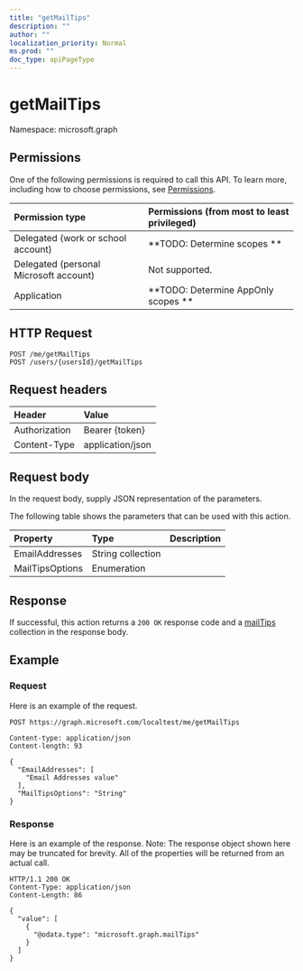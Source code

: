 ```yaml
---
title: "getMailTips"
description: ""
author: ""
localization_priority: Normal
ms.prod: ""
doc_type: apiPageType
---
```


# getMailTips

Namespace: microsoft.graph



## Permissions
One of the following permissions is required to call this API. To learn more, including how to choose permissions, see [Permissions](/concepts/permissions-reference.md).

|Permission type|Permissions (from most to least privileged)|
|:---|:---|
|Delegated (work or school account)|**TODO: Determine scopes **|
|Delegated (personal Microsoft account)|Not supported.|
|Application|**TODO: Determine AppOnly scopes **|

## HTTP Request
<!-- {
  "blockType": "ignored"
}
-->
``` http
POST /me/getMailTips
POST /users/{usersId}/getMailTips
```

## Request headers
|Header|Value|
|:---|:---|
|Authorization|Bearer {token}|
|Content-Type|application/json|

## Request body
In the request body, supply JSON representation of the parameters.

The following table shows the parameters that can be used with this action.

|Property|Type|Description|
|:---|:---|:---|
|EmailAddresses|String collection||
|MailTipsOptions|Enumeration||



## Response
If successful, this action returns a `200 OK` response code and a [mailTips](../resources/mailtips.md) collection in the response body.

## Example

### Request
Here is an example of the request.
<!-- {
  "blockType": "request",
  "name": "user_getmailtips"
}
-->
``` http
POST https://graph.microsoft.com/localtest/me/getMailTips

Content-type: application/json
Content-length: 93

{
  "EmailAddresses": [
    "Email Addresses value"
  ],
  "MailTipsOptions": "String"
}
```

### Response
Here is an example of the response. Note: The response object shown here may be truncated for brevity. All of the properties will be returned from an actual call.
<!-- {
  "blockType": "response",
  "truncated": true,
  "@odata.type": "collection(microsoft.graph.mailtips)"
}
-->
``` http
HTTP/1.1 200 OK
Content-Type: application/json
Content-Length: 86

{
  "value": [
    {
      "@odata.type": "microsoft.graph.mailTips"
    }
  ]
}
```

